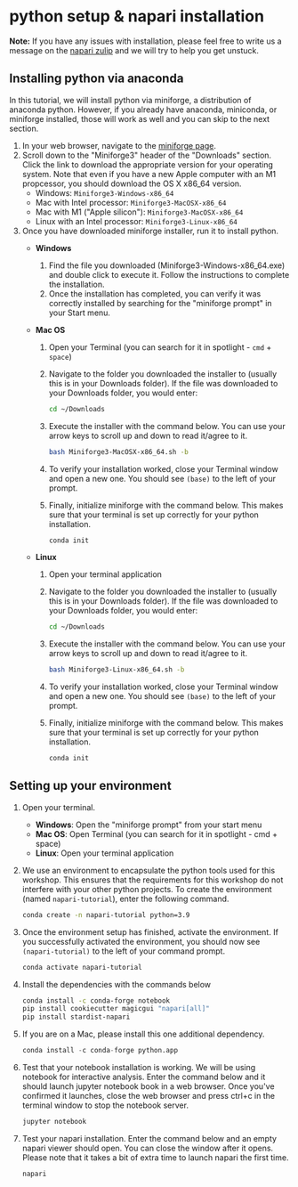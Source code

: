 # python setup & napari installation

**Note:** If you have any issues with installation, please feel free to write us a message on the [napari zulip](https://napari.zulipchat.com/#narrow/stream/212875-general) and we will try to help you get unstuck.


## Installing python via anaconda

In this tutorial, we will install python via miniforge, a distribution of anaconda python. However, if you already have anaconda, miniconda, or miniforge installed, those will work as well and you can skip to the next section.

1. In your web browser, navigate to the [miniforge page](https://github.com/conda-forge/miniforge). 
2. Scroll down to the "Miniforge3" header of the "Downloads" section. Click the link to download the appropriate version for your operating system. Note that even if you have a new Apple computer with an M1 propcessor, you should download the OS X x86_64 version.
	- Windows: `Miniforge3-Windows-x86_64`
	- Mac with Intel processor: `Miniforge3-MacOSX-x86_64`
	- Mac with M1 ("Apple silicon"): `Miniforge3-MacOSX-x86_64`
	- Linux with an Intel processor: `Miniforge3-Linux-x86_64`
3. Once you have downloaded miniforge installer, run it to install python.
	- **Windows**
		1. Find the file you downloaded (Miniforge3-Windows-x86_64.exe) and double click to execute it. Follow the instructions to complete the installation.
		2. Once the installation has completed, you can verify it was correctly installed by searching for the "miniforge prompt" in your Start menu.
	- **Mac OS**
		1. Open your Terminal (you can search for it in spotlight - `cmd` + `space`)
		2. Navigate to the folder you downloaded the installer to (usually this is in your Downloads folder). If the file was downloaded to your Downloads folder, you would enter:
		
			```bash
			cd ~/Downloads
			```
			
		3. Execute the installer with the command below. You can use your arrow keys to scroll up and down to read it/agree to it.
		
			```bash
			bash Miniforge3-MacOSX-x86_64.sh -b
			```
			
		4. To verify your installation worked, close your Terminal window and open a new one. You should see `(base)` to the left of your prompt.
		5. Finally, initialize miniforge with the command below. This makes sure that your terminal is set up correctly for your python installation.

		
			```bash
			conda init
			```

	- **Linux**
		1. Open your terminal application
		2. Navigate to the folder you downloaded the installer to (usually this is in your Downloads folder). If the file was downloaded to your Downloads folder, you would enter:
		
			```bash
			cd ~/Downloads
			```
			
		3. Execute the installer with the command below. You can use your arrow keys to scroll up and down to read it/agree to it.
		
			```bash
			bash Miniforge3-Linux-x86_64.sh -b
			```
			
		4. To verify your installation worked, close your Terminal window and open a new one. You should see `(base)` to the left of your prompt.
		5. Finally, initialize miniforge with the command below. This makes sure that your terminal is set up correctly for your python installation.
		
			```bash
			conda init
			```

## Setting up your environment
1. Open your terminal.
	- **Windows**: Open the "miniforge prompt" from your start menu
	- **Mac OS**: Open Terminal (you can search for it in spotlight - cmd + space)
	- **Linux**: Open your terminal application
2. We use an environment to encapsulate the python tools used for this workshop. This ensures that the requirements for this workshop do not interfere with your other python projects. To create the environment (named `napari-tutorial`), enter the following command.

	```bash
	conda create -n napari-tutorial python=3.9
	```

3. Once the environment setup has finished, activate the environment. If you successfully activated the environment, you should now see `(napari-tutorial)` to the left of your command prompt.

	```bash
	conda activate napari-tutorial
	```

4. Install the dependencies with the commands below

	```bash
	conda install -c conda-forge notebook
	pip install cookiecutter magicgui "napari[all]"
	pip install stardist-napari
	```

5. If you are on a Mac, please install this one additional dependency.

	```python
	conda install -c conda-forge python.app
	```

6. Test that your notebook installation is working. We will be using notebook for interactive analysis. Enter the command below and it should launch jupyter notebook book in a web browser. Once you've confirmed it launches, close the web browser and press ctrl+c in the terminal window to stop the notebook server.

	```bash
	jupyter notebook
	```

7. Test your napari installation. Enter the command below and an empty napari viewer should open. You can close the window after it opens. Please note that it takes a bit of extra time to launch napari the first time.
	
	```bash
	napari
	```